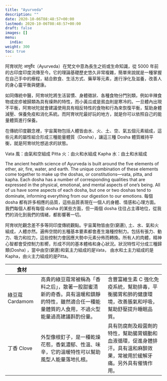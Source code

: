```yaml
---
title: "Ayurveda"
description: ""
date: 2020-10-06T08:48:57+00:00
lastmod: 2020-10-06T08:48:57+00:00
draft: false
images: []
menu:
  india:
weight: 300
toc: true
---
```


阿育吠陀 आयुर्वेद（Ayurveda）在梵文中意為長生之術或生命知識，從 5000 年前的古印度印度流傳至今。它的理論基礎歷史悠久非常複雜，簡單來說就是一種掌握在自己手中的療程，結合飲食、生活方式、藥草等元素，進行淨化及滋養，改善人的身心靈平衡與健康。

如同傳統中醫，阿育吠陀將生活習慣、身體徵狀、各種食物分門別類，例如辛辣食物或皮疹被歸類為具有燥熱的特性，而小黃瓜或是貧血則是寒冷的。一旦體內出現不平衡，阿育吠陀就會建議使用具有相反特性的食物和行為來恢復平衡，幫助身體減壓、保養免疫和消化系統。而阿育吠陀最好玩的地方，就是你可以依照自己的能量體質進行保養。

在傳統印度觀念裡，宇宙萬物包括人體皆由水、火、土、空、氣五個元素組成，這些元素的屬性組合形成三種能量體質（Dosha），讓這三種 Dosha 體質維持平衡，就是阿育吠陀想追求的狀態。

Vata 風：由氣和空組成
Pitta 火：由火和水組成
Kapha 水：由土和水組成


The ancient health science of Ayurveda is built around the five elements of ether, air, fire, water, and earth. The unique combination of these elements come together to make up the doshas, or constitutions—vata, pitta, and kapha. Each dosha has a number of corresponding qualities that are expressed in the physical, emotional, and mental aspects of one’s being. All of us have some aspects of each dosha, but one or two doshas tend to dominate, informing everything from our digestion to our emotions.
每個 dosha 都有許多相應的品質，這些品質表現在一個人的身體、情感和心理方面。 我們每個人都有每個 dosha 的某些方面，但一兩個 dosha 往往占主導地位，從我們的消化到我們的情緒，都影響著一切。


阿育吠陀觀念差不多等同印度傳統觀點。宇宙萬物皆由空(窮蒼), 土、水、氣和火組成，人體亦然。遍佈空間的五種基本要素都會產生幾種控制力。包括有張力、動力、吸力和拉力，這些控制力會因應大勢中元素分佈而轉換。所有人的肉體，精神心智都會受控制力影嚮，形成不同的基本體格和身心狀況。狀況特性可分成三種歸類(Dosha) ，當中由空(窮蒼)和氣主力組成的是Vata， 由水和土主力組成的是Kapha，由火主力組成的是Pitta。



| 食材           |                                                                         |                                                             |
| ------------ | ----------------------------------------------------------------------- | ----------------------------------------------------------- |
| 綠豆蔻 Cardamom | 高貴的綠豆蔻常被稱為「香料之后」，散著一股甜蜜清新的奇香。具有溫暖和鎮靜的特性，雖然適合任一種能量體質的人食用，不過火型能量過高建議斟酌份量。 | 含豐富維生素 C 強化免疫系統，幫助排毒，平衡腸胃和肺的健康環境，改善脹氣和呼吸，幫助舒壓提升睡眠品質。        |
| 丁香 Clove     | 外型像根釘子，是一種乾燥花苞，香氣濃郁、性溫、味辛，它的溫暖特性可以幫助風型人能量落地扎根。                          | 具有防腐劑及殺菌劑的特性，幫助腸胃蠕動和血液循環，促進身體排汗。具有溫和麻醉效果，常被用於緩解牙痛。另外具有催情作用。 |

